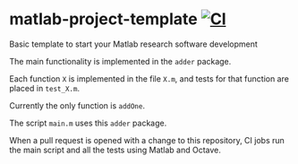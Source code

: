# matlab-project-template [![CI](https://github.com/ssciwr/matlab-project-template/actions/workflows/ci.yml/badge.svg)](https://github.com/ssciwr/matlab-project-template/actions/workflows/ci.yml)
Basic template to start your Matlab research software development

The main functionality is implemented in the `adder` package.

Each function `X` is implemented in the file `X.m`, and tests for that function are placed in `test_X.m`.

Currently the only function is `addOne`.

The script `main.m` uses this `adder` package.

When a pull request is opened with a change to this repository, CI jobs run the main script and all the tests using Matlab and Octave.
